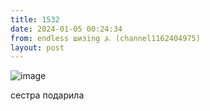 ```yaml
---
title: 1532
date: 2024-01-05 00:24:34
from: endless шизing ⍼ (channel1162404975)
layout: post
---
```


![image](photos/photo_213@05-01-2024_00-24-34.jpg)

сестра подарила
